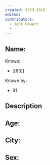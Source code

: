 ```yaml
---
created: 2023-1016
edited:
contributors:
  - Jack Howard
  - 
---
```


Name:
- 

Knows:
- [[63]]

Known by:
- 61

Description
- 

Age:
- 
City:
- 
Sex:
- 
